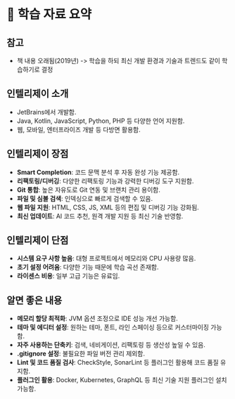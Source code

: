 # 📘 학습 자료 요약

## 참고
- 책 내용 오래됨(2019년) -> 학습을 하되 최신 개발 환경과 기술과 트렌드도 같이 학습하기로 결정

## 인텔리제이 소개
- JetBrains에서 개발함.
- Java, Kotlin, JavaScript, Python, PHP 등 다양한 언어 지원함.
- 웹, 모바일, 엔터프라이즈 개발 등 다방면 활용함.

## 인텔리제이 장점
- **Smart Completion**: 코드 문맥 분석 후 자동 완성 기능 제공함.
- **리팩토링/디버깅**: 다양한 리팩토링 기능과 강력한 디버깅 도구 지원함.
- **Git 통합**: 높은 자유도로 Git 연동 및 브랜치 관리 용이함.
- **파일 및 심볼 검색**: 인덱싱으로 빠르게 검색할 수 있음.
- **웹 파일 지원**: HTML, CSS, JS, XML 등의 편집 및 디버깅 기능 강화됨.
- **최신 업데이트**: AI 코드 추천, 원격 개발 지원 등 최신 기술 반영함.

## 인텔리제이 단점
- **시스템 요구 사항 높음**: 대형 프로젝트에서 메모리와 CPU 사용량 많음.
- **초기 설정 어려움**: 다양한 기능 때문에 학습 곡선 존재함.
- **라이센스 비용**: 일부 고급 기능은 유료임.

## 알면 좋은 내용
- **메모리 할당 최적화**: JVM 옵션 조정으로 IDE 성능 개선 가능함.
- **테마 및 에디터 설정**: 원하는 테마, 폰트, 라인 스페이싱 등으로 커스터마이징 가능함.
- **자주 사용하는 단축키**: 검색, 네비게이션, 리팩토링 등 생산성 높일 수 있음.
- **.gitignore 설정**: 불필요한 파일 버전 관리 제외함.
- **Lint 및 코드 품질 검사**: CheckStyle, SonarLint 등 플러그인 활용해 코드 품질 유지함.
- **플러그인 활용**: Docker, Kubernetes, GraphQL 등 최신 기술 지원 플러그인 설치 가능함.
